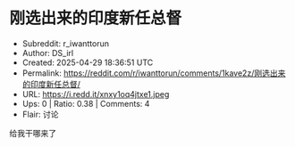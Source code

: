 # 刚选出来的印度新任总督

- Subreddit: r_iwanttorun
- Author: DS_irl
- Created: 2025-04-29 18:36:51 UTC
- Permalink: https://reddit.com/r/iwanttorun/comments/1kave2z/刚选出来的印度新任总督/
- URL: https://i.redd.it/xnxy1oq4jtxe1.jpeg
- Ups: 0 | Ratio: 0.38 | Comments: 4
- Flair: 讨论


给我干哪来了

